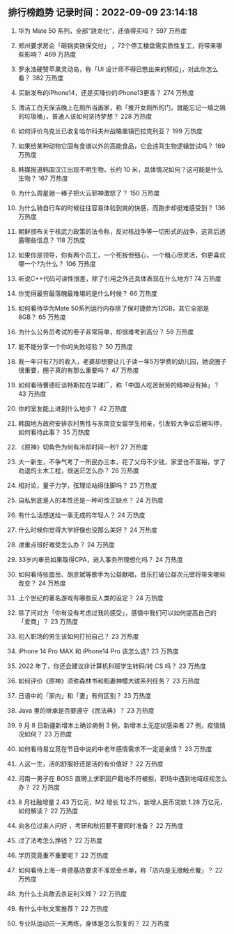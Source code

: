 
## 排行榜趋势 记录时间：2022-09-09 23:14:18
  
  1. 华为 Mate 50 系列，全部“骁龙化”，还值得买吗？ 597 万热度
    
  2. 郑州要求房企「砸锅卖铁保交付」 ，72个停工楼盘需实质性复工，将带来哪些影响？ 469 万热度
    
  3. 罗永浩硬赞苹果灵动岛，称「UI 设计师不得已憋出来的邪招」，对此你怎么看？ 382 万热度
    
  4. 买新发布的iPhone14，还是买降价的iPhone13更香？ 274 万热度
    
  5. 清洁工白天保洁晚上在厕所当画家，称「推开女厕所的门，就能忘记一墙之隔的垃圾桶」，普通人该如何坚持梦想？ 228 万热度
    
  6. 如何评价乌克兰已收复哈尔科夫州战略重镇巴拉克列亚？ 199 万热度
    
  7. 如果给某种动物它固有食谱以外的高能食品，它会违背生物逻辑尝试吗？ 169 万热度
    
  8. 韩媒报道韩国汉江出现不明生物，长约 10 米，具体情况如何？这可能是什么生物？ 167 万热度
    
  9. 为什么周星驰一棒子把火云邪神激怒了？ 150 万热度
    
  10. 为什么骑自行车的时候往往容易体验到爽的快感，而跑步却挺难感受到？ 136 万热度
    
  11. 朝鲜颁布关于核武力政策的法令称，反对核战争等一切形式的战争，这背后透露哪些信息？ 118 万热度
    
  12. 如果你是领导，你有两个员工，一个死板但细心，一个粗心但灵活，你更喜欢哪一个?为什么？ 106 万热度
    
  13. 听说C++代码可读性很差，除了引用之外还具体表现在什么地方? 74 万热度
    
  14. 你觉得最穷最落魄最难堪的是什么时候？ 66 万热度
    
  15. 如何看待华为Mate 50系列运行内存除了保时捷款为12GB，其它全部是8GB？ 65 万热度
    
  16. 为什么公务员考试的卷子非常简单，却很难考到高分？ 59 万热度
    
  17. 能不能分享一个你的失败经验？ 50 万热度
    
  18. 我一年只有7万的收入，老婆却想要让儿子读一年5万学费的幼儿园，她说圈子很重要，圈子真的有那么重要吗？ 47 万热度
    
  19. 如何看待曹德旺谈特斯拉在华建厂，称「中国人吃苦耐劳的精神没有掉」？ 43 万热度
    
  20. 你的室友能上进到什么地步？ 42 万热度
    
  21. 韩国地方政府安排农村男性与东南亚女留学生相亲，引发较大争议后被叫停，如何看待此事？ 35 万热度
    
  22. 《原神》切角色为何有冷却时间一秒? 27 万热度
    
  23. 大一新生，不争气考了一所民办三本，花了父母不少钱，家里也不富裕，学了劝退的土木工程，很迷茫怎么办？ 26 万热度
    
  24. 相对论，量子力学，弦理论站得住脚吗？ 25 万热度
    
  25. 自私到底是人的本性还是一种可改正缺点？ 24 万热度
    
  26. 有什么话想送给一事无成的年轻人？ 24 万热度
    
  27. 什么时候你觉得大学好像也没那么美好？ 24 万热度
    
  28. 进重点班好难受怎么办？ 24 万热度
    
  29. 33岁内审员如果取得CPA，进入事务所理想化吗？ 24 万热度
    
  30. 如何看待张震岳、胡彦斌等歌手为公益献唱，音乐打破公益次元壁将带来哪些改变？ 24 万热度
    
  31. 上个世纪的著名游戏有哪些反人类的设定？ 24 万热度
    
  32. 除了问对方「你有没有考虑过我的感受」，感情中我们可以如何提高自己的「爱商」？ 23 万热度
    
  33. 初入职场的男生该如何打扮自己？ 23 万热度
    
  34. iPhone 14 Pro MAX 和 iPhone14 Pro 该怎么选? 23 万热度
    
  35. 2022 年了，你还会建议非计算机科班学生转码/转 CS 吗？ 23 万热度
    
  36. 如何评价《原神》须弥森林书和稻妻神樱大祓系列任务？ 23 万热度
    
  37. 日语中的「家内」和「妻」有何区别？ 23 万热度
    
  38. Java 里的继承是否要遵守《民法典》？ 23 万热度
    
  39. 9 月 8 日新疆新增本土确诊病例 3 例，新增本土无症状感染者 27 例，疫情情况如何？ 23 万热度
    
  40. 如何看待易立竞在节目中说的中老年感情需求不一定是亲情？ 23 万热度
    
  41. 人这一生，活的舒服好还是活的有价值好？ 22 万热度
    
  42. 河南一男子在 BOSS 直聘上求职因户籍地不符被拒，职场中遇到地域歧视怎么办？ 22 万热度
    
  43. 8 月社融增量 2.43 万亿元，M2 增长 12.2%，新增人民币贷款 1.28 万亿元，如何解读？ 22 万热度
    
  44. 向各位过来人问好 ，考研和秋招要不要同时准备？ 22 万热度
    
  45. 过了法考怎么挣钱？ 22 万热度
    
  46. 学历究竟重不重要呢？ 22 万热度
    
  47. 如何看待上海一肯德基店要求不准现金点单，称「店内是无接触点餐」？ 22 万热度
    
  48. 为什么士兵敢去杀足利义辉？ 22 万热度
    
  49. 有什么中秋文案推荐？ 22 万热度
    
  50. 专业队运动员一天两练，身体是怎么恢复的？ 22 万热度
    